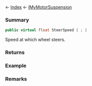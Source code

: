 ← [Index](Api-Index) ← [IMyMotorSuspension](Sandbox.ModAPI.Ingame.IMyMotorSuspension)

### Summary

```csharp
public virtual float SteerSpeed { ; }
```

Speed at which wheel steers.

### Returns

### Example

### Remarks

